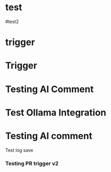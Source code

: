 # test
#test2
# trigger
# Trigger
# Testing AI Comment
# Test Ollama Integration
# Testing AI comment
Test log save
### Testing PR trigger v2
